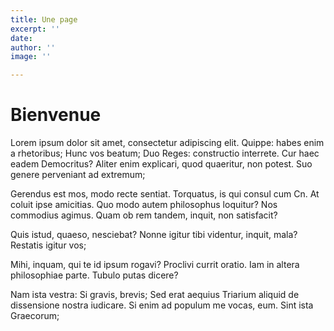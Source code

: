 ```yaml
---
title: Une page
excerpt: ''
date: 
author: ''
image: ''

---
```

# Bienvenue

Lorem ipsum dolor sit amet, consectetur adipiscing elit. Quippe: habes enim a rhetoribus; Hunc vos beatum; Duo Reges: constructio interrete. Cur haec eadem Democritus? Aliter enim explicari, quod quaeritur, non potest. Suo genere perveniant ad extremum; 

Gerendus est mos, modo recte sentiat. Torquatus, is qui consul cum Cn. At coluit ipse amicitias. Quo modo autem philosophus loquitur? Nos commodius agimus. Quam ob rem tandem, inquit, non satisfacit? 

Quis istud, quaeso, nesciebat? Nonne igitur tibi videntur, inquit, mala? Restatis igitur vos; 

Mihi, inquam, qui te id ipsum rogavi? Proclivi currit oratio. Iam in altera philosophiae parte. Tubulo putas dicere? 

Nam ista vestra: Si gravis, brevis; Sed erat aequius Triarium aliquid de dissensione nostra iudicare. Si enim ad populum me vocas, eum. Sint ista Graecorum;